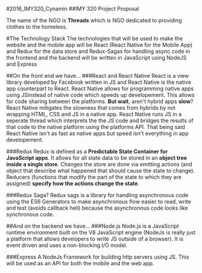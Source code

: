 #2016\_IMY320\_Cynamin
##IMY 320 Project Proposal

The name of the NGO is **Threads** which is NGO dedicated to providing clothes to the homeless.

#The Technology Stack
The technologies that will be used to make the website and the mobile app will be React (React Native for the Mobile App) and Redux for the data store and Redux-Sagas for handling async code in the frontend and the backend will be written in JavaScript using NodeJS and Express

##On the front end we have...
###React and React Native
React is a view library developed by Facebook written in JS and React Native is the native app counterpart to React. React Native allows for programming native apps using JSinstead of native code which speeds up developement. This allows for code sharing between the platforms.
**But wait**, aren't hybrid apps __slow__?
React Native mitigates the slowness that comes from hybrids by not wrapping HTML, CSS and JS in a native app.
React Native runs JS in a seperate thread which interprets the the JS code and bridges the results of that code to the native platform using the platforms API. That being said React Native isn't as fast as native apps but speed isn't everything in app developement.

###Redux
Redux is defined as a __Predictable State Container for JavaScript apps__. It allows for all state data to be stored in an __object tree inside a single store__.
Changes the store are done via emitting actions (and object that describe what happened that should cause the state to change).
Reducers (functions that modify the part of the state to which they are assigned) __specify how the actions change the state__.

###Redux Saga?
Redux sags is a library for handling asynchronous code using the ES6 Generators to make asynchronous flow easier to read, write and test (avoids callback hell) because the asynchronous code looks like synchronous code.

##And on the backend we have...
###Node.js
Node.js is a JavaScript runtime environment built on the V8 JavaScript engine (NodeJs is really just a platform that allows developers to write JS outside of a browser). It is event driven and uses a non-blocking I/O model.

###Express
A NodeJs Framework for building http servers using JS. This will be used as an API for both the mobile and the web app.
